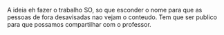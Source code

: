 A ideia eh fazer o trabalho SO, so que esconder o nome para que as pessoas de fora desavisadas nao vejam o conteudo. Tem que ser publico para que possamos compartilhar com o professor.

